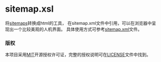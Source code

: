 # sitemap.xsl

将[sitemaps](http://www.sitemaps.org)转换成html的工具，
在sitemap.xml文件中引用，可以在浏览器中呈现出一个比较美观的人机界面。
具体使用方式可参考[sitemap.xml](sitemap.xml)文件。


### 版权

本项目采用[MIT](http://opensource.org/licenses/MIT)开源授权许可证，完整的授权说明可在[LICENSE](LICENSE)文件中找到。
